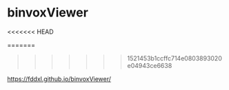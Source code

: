 # binvoxViewer
<<<<<<< HEAD

=======
>>>>>>> 1521453b1ccffc714e0803893020e04943ce6638

https://fddxl.github.io/binvoxViewer/
